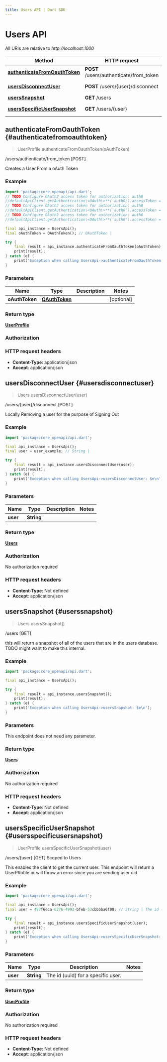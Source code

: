 ```yaml
---
title: Users API | Dart SDK
---
```


# Users API

All URIs are relative to *http://localhost:1000*

Method | HTTP request | Description
------------- | ------------- | -------------
[**authenticateFromOauthToken**](UsersApi#authenticatefromoauthtoken) | **POST** /users/authenticate/from_token | /users/authenticate/from_token [POST]
[**usersDisconnectUser**](UsersApi#usersdisconnectuser) | **POST** /users/\{user\}/disconnect | /users/\{user\}/disconnect [POST]
[**usersSnapshot**](UsersApi#userssnapshot) | **GET** /users | /users [GET]
[**usersSpecificUserSnapshot**](UsersApi#usersspecificusersnapshot) | **GET** /users/\{user\} | /users/\{user\} [GET] Scoped to Users


## **authenticateFromOauthToken** {#authenticatefromoauthtoken}
> UserProfile authenticateFromOauthToken(oAuthToken)

/users/authenticate/from_token [POST]

Creates a User From a oAuth Token

### Example
```dart
import 'package:core_openapi/api.dart';
// TODO Configure OAuth2 access token for authorization: auth0
//defaultApiClient.getAuthentication\<OAuth\>**('auth0').accessToken = 'YOUR_ACCESS_TOKEN';
// TODO Configure OAuth2 access token for authorization: auth0
//defaultApiClient.getAuthentication\<OAuth\>**('auth0').accessToken = 'YOUR_ACCESS_TOKEN';
// TODO Configure OAuth2 access token for authorization: auth0
//defaultApiClient.getAuthentication\<OAuth\>**('auth0').accessToken = 'YOUR_ACCESS_TOKEN';

final api_instance = UsersApi();
final oAuthToken = OAuthToken(); // OAuthToken | 

try {
    final result = api_instance.authenticateFromOauthToken(oAuthToken);
    print(result);
} catch (e) {
    print('Exception when calling UsersApi->authenticateFromOauthToken: $e\n');
}
```

### Parameters

Name | Type | Description  | Notes
------------- | ------------- | ------------- | -------------
 **oAuthToken** | [**OAuthToken**](../models/OAuthToken)|  | [optional] 

### Return type

[**UserProfile**](../models/UserProfile)

### Authorization



### HTTP request headers

 - **Content-Type**: application/json
 - **Accept**: application/json



## **usersDisconnectUser** {#usersdisconnectuser}
> Users usersDisconnectUser(user)

/users/\{user\}/disconnect [POST]

Locally Removing a user for the purpose of Signing Out

### Example
```dart
import 'package:core_openapi/api.dart';

final api_instance = UsersApi();
final user = user_example; // String | 

try {
    final result = api_instance.usersDisconnectUser(user);
    print(result);
} catch (e) {
    print('Exception when calling UsersApi->usersDisconnectUser: $e\n');
}
```

### Parameters

Name | Type | Description  | Notes
------------- | ------------- | ------------- | -------------
 **user** | **String**|  | 

### Return type

[**Users**](../models/Users)

### Authorization

No authorization required

### HTTP request headers

 - **Content-Type**: Not defined
 - **Accept**: application/json



## **usersSnapshot** {#userssnapshot}
> Users usersSnapshot()

/users [GET]

this will return a snapshot of all of the users that are in the users database. TODO might want to make this internal.

### Example
```dart
import 'package:core_openapi/api.dart';

final api_instance = UsersApi();

try {
    final result = api_instance.usersSnapshot();
    print(result);
} catch (e) {
    print('Exception when calling UsersApi->usersSnapshot: $e\n');
}
```

### Parameters
This endpoint does not need any parameter.

### Return type

[**Users**](../models/Users)

### Authorization

No authorization required

### HTTP request headers

 - **Content-Type**: Not defined
 - **Accept**: application/json



## **usersSpecificUserSnapshot** {#usersspecificusersnapshot}
> UserProfile usersSpecificUserSnapshot(user)

/users/\{user\} [GET] Scoped to Users

This enables the client to get the current user.  This endpoint will return a UserPRofile or will throw an error since you are sending user uid.

### Example
```dart
import 'package:core_openapi/api.dart';

final api_instance = UsersApi();
final user = 497f6eca-6276-4993-bfeb-53cbbbba6f08; // String | The id (uuid) for a specific user.

try {
    final result = api_instance.usersSpecificUserSnapshot(user);
    print(result);
} catch (e) {
    print('Exception when calling UsersApi->usersSpecificUserSnapshot: $e\n');
}
```

### Parameters

Name | Type | Description  | Notes
------------- | ------------- | ------------- | -------------
 **user** | **String**| The id (uuid) for a specific user. | 

### Return type

[**UserProfile**](../models/UserProfile)

### Authorization

No authorization required

### HTTP request headers

 - **Content-Type**: Not defined
 - **Accept**: application/json



